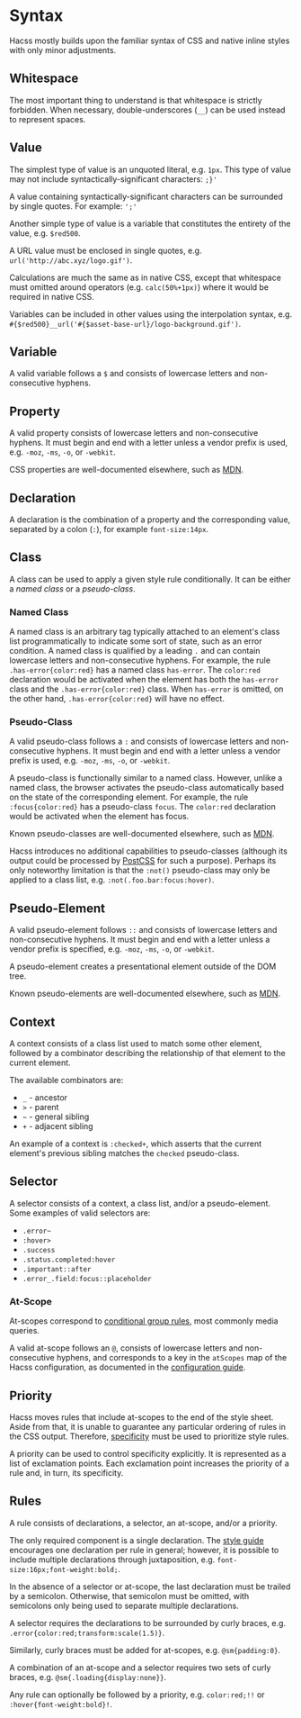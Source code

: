 # Syntax

Hacss mostly builds upon the familiar syntax of CSS and native inline styles
with only minor adjustments.

## Whitespace

The most important thing to understand is that whitespace is strictly forbidden.
When necessary, double-underscores (`__`) can be used instead to represent
spaces.

## Value

The simplest type of value is an unquoted literal, e.g. `1px`. This type of
value may not include syntactically-significant characters: `;}'`

A value containing syntactically-significant characters can be surrounded by
single quotes. For example: `';'`

Another simple type of value is a variable that constitutes the entirety of the
value, e.g. `$red500`.

A URL value must be enclosed in single quotes, e.g.
`url('http://abc.xyz/logo.gif')`.

Calculations are much the same as in native CSS, except that whitespace must
omitted around operators (e.g. `calc(50%+1px)`) where it would be required in
native CSS.

Variables can be included in other values using the interpolation syntax, e.g.
`#{$red500}__url('#{$asset-base-url}/logo-background.gif')`.


## Variable

A valid variable follows a `$` and consists of lowercase letters and
non-consecutive hyphens.

## Property

A valid property consists of lowercase letters and non-consecutive hyphens.
It must begin and end with a letter unless a vendor prefix is used, e.g. `-moz`,
`-ms`, `-o`, or `-webkit`.

CSS properties are well-documented elsewhere, such as
[MDN](https://developer.mozilla.org/en-US/docs/Web/CSS/CSS_Properties_Reference).

## Declaration

A declaration is the combination of a property and the corresponding value,
separated by a colon (`:`), for example `font-size:14px`.

## Class

A class can be used to apply a given style rule conditionally. It can be either
a _named class_ or a _pseudo-class_.

### Named Class

A named class is an arbitrary tag typically attached to an element's class list
programmatically to indicate some sort of state, such as an error condition.
A named class is qualified by a leading `.` and can contain lowercase letters
and non-consecutive hyphens. For example, the rule `.has-error{color:red}` has a
named class `has-error`. The `color:red` declaration would be activated when the
element has both the `has-error` class and the `.has-error{color:red}` class.
When `has-error` is omitted, on the other hand, `.has-error{color:red}` will
have no effect.

### Pseudo-Class

A valid pseudo-class follows a `:` and consists of lowercase letters and
non-consecutive hyphens. It must begin and end with a letter unless a vendor
prefix is used, e.g. `-moz`, `-ms`, `-o`, or `-webkit`.

A pseudo-class is functionally similar to a named class. However, unlike a named
class, the browser activates the pseudo-class automatically based on the state
of the corresponding element. For example, the rule `:focus{color:red}` has a
pseudo-class `focus`. The `color:red` declaration would be activated when the
element has focus.

Known pseudo-classes are well-documented elsewhere, such as
[MDN](https://developer.mozilla.org/en-US/docs/Web/CSS/Pseudo-classes).

Hacss introduces no additional capabilities to pseudo-classes (although its
output could be processed by [PostCSS](https://postcss.org) for such a purpose).
Perhaps its only noteworthy limitation is that the `:not()` pseudo-class may
only be applied to a class list, e.g. `:not(.foo.bar:focus:hover)`.

## Pseudo-Element

A valid pseudo-element follows `::` and consists of lowercase letters and
non-consecutive hyphens. It must begin and end with a letter unless a vendor
prefix is specified, e.g. `-moz`, `-ms`, `-o`, or `-webkit`.

A pseudo-element creates a presentational element outside of the DOM tree.

Known pseudo-elements are well-documented elsewhere, such as
[MDN](https://developer.mozilla.org/en-US/docs/Web/CSS/Pseudo-elements).

## Context

A context consists of a class list used to match some other element, followed by
a combinator describing the relationship of that element to the current element.

The available combinators are:
* `_` - ancestor
* `>` - parent
* `~` - general sibling
* `+` - adjacent sibling

An example of a context is `:checked+`, which asserts that the current element's
previous sibling matches the `checked` pseudo-class.

## Selector

A selector consists of a context, a class list, and/or a pseudo-element. Some
examples of valid selectors are:

* `.error~`
* `:hover>`
* `.success`
* `.status.completed:hover`
* `.important::after`
* `.error_.field:focus::placeholder`

### At-Scope

At-scopes correspond to
[conditional group rules](https://developer.mozilla.org/en-US/docs/Web/CSS/At-rule#Conditional_group_rules),
most commonly media queries.

A valid at-scope follows an `@`, consists of lowercase letters and
non-consecutive hyphens, and corresponds to a key in the `atScopes` map of the
Hacss configuration, as documented in the
[configuration guide](configuration-guide.md).

## Priority

Hacss moves rules that include at-scopes to the end of the style sheet. Aside
from that, it is unable to guarantee any particular ordering of rules in the CSS
output. Therefore,
[specificity](https://developer.mozilla.org/en-US/docs/Web/CSS/Specificity) must
be used to prioritize style rules.

A priority can be used to control specificity explicitly. It is represented as a
list of exclamation points. Each exclamation point increases the priority of a
rule and, in turn, its specificity.

## Rules

A rule consists of declarations, a selector, an at-scope, and/or a priority.

The only required component is a single declaration. The
[style guide](style-guide.md) encourages one declaration per rule in general;
however, it is possible to include multiple declarations through juxtaposition,
e.g. `font-size:16px;font-weight:bold;`.

In the absence of a selector or at-scope, the last declaration must be trailed
by a semicolon. Otherwise, that semicolon must be omitted, with semicolons only
being used to separate multiple declarations.

A selector requires the declarations to be surrounded by curly braces, e.g.
`.error{color:red;transform:scale(1.5)}`.

Similarly, curly braces must be added for at-scopes, e.g. `@sm{padding:0}`.

A combination of an at-scope and a selector requires two sets of curly braces,
e.g. `@sm{.loading{display:none}}`.

Any rule can optionally be followed by a priority, e.g. `color:red;!!` or
`:hover{font-weight:bold}!`.
